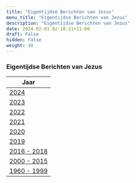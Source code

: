 ```yaml
---
title: "Eigentijdse Berichten van Jezus"
menu_title: "Eigentijdse Berichten van Jezus"
description: "Eigentijdse Berichten van Jezus"
date: 2024-02-01 02:18:11+11:00
draft: False
hidden: False
weight: 40
---
```

### Eigentijdse Berichten van Jezus

|**Jaar**
|---
| [2024](/3-nl-jesus-messages/3-4-nl-jesus-cont-messages/3-4-9-nl-jesus-messages-2024/)
| [2023](/3-nl-jesus-messages/3-4-nl-jesus-cont-messages/3-4-8-nl-jesus-messages-2023/)
| [2022](/3-nl-jesus-messages/3-4-nl-jesus-cont-messages/3-4-7-nl-jesus-messages-2022/)
| [2021](/3-nl-jesus-messages/3-4-nl-jesus-cont-messages/3-4-6-nl-jesus-messages-2021/)
| [2020](/3-nl-jesus-messages/3-4-nl-jesus-cont-messages/3-4-5-nl-jesus-messages-2020/)
| [2019](/3-nl-jesus-messages/3-4-nl-jesus-cont-messages/3-4-4-nl-jesus-messages-2019/)
| [2016 - 2018](/3-nl-jesus-messages/3-4-nl-jesus-cont-messages/3-4-3-nl-jesus-messages-2016-to-2018/)
| [2000 - 2015](/3-nl-jesus-messages/3-4-nl-jesus-cont-messages/3-4-2-nl-jesus-messages-2000-to-2015/)
| [1960 - 1999](/3-nl-jesus-messages/3-4-nl-jesus-cont-messages/3-4-1-nl-jesus-messages-1960-to-1999/)
